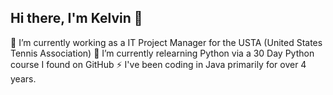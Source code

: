 ## Hi there, I'm Kelvin 👋
🔭 I’m currently working as a IT Project Manager for the USTA (United States Tennis Association)
🌱 I’m currently relearning Python via a 30 Day Python course I found on GitHub
⚡ I've been coding in Java primarily for over 4 years.
<!--
**Velozitty/Velozitty** is a ✨ _special_ ✨ repository because its `README.md` (this file) appears on your GitHub profile.

Here are some ideas to get you started:

- 🔭 I’m currently working on ...
- 🌱 I’m currently learning ...
- 👯 I’m looking to collaborate on ...
- 🤔 I’m looking for help with ...
- 💬 Ask me about ...
- 📫 How to reach me: ...
- 😄 Pronouns: ...
- ⚡ Fun fact: ...
-->
